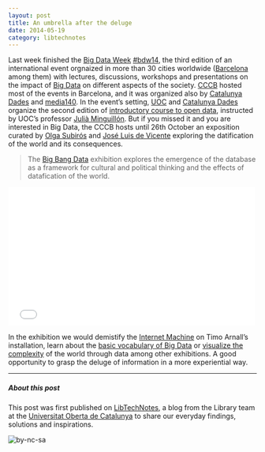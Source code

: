 ```yaml
---
layout: post
title: An umbrella after the deluge
date: 2014-05-19
category: libtechnotes
---
```


Last week finished the [Big Data Week](http://bigdataweek.com/) [#bdw14](https://twitter.com/search?q=%23bdw14&src=typd), the third edition of an international event orgnaized in more than 30 cities worldwide ([Barcelona](http://bigdataweek.com/barcelona/) among them) with lectures, discussions, workshops and presentations on the impact of [Big Data](http://en.wikipedia.org/wiki/Big_data) on different aspects of the society. [CCCB](http://www.cccb.org/en/) hosted most of the events in Barcelona, and it was organized also by [Catalunya Dades](http://catalunyadades.wordpress.com/) and [media140](http://media140.com/). In the event’s setting, [UOC](http://www.uoc.edu/) and [Catalunya Dades](http://catalunyadades.wordpress.com/) organize the second edition of [introductory course to open data](http://oer.uoc.edu/cursOpenData/), instructed by UOC’s professor [Julià Minguillón](http://www.uoc.edu/webs/jminguillona/EN/curriculum/). But if you missed it and you are interested in Big Data, the CCCB hosts until 26th October an exposition curated by [Olga Subirós](https://twitter.com/osubiros) and [José Luis de Vicente](https://twitter.com/jldevicente) exploring the datification of the world and its consequences.

> The [Big Bang Data](http://bigbangdata.cccb.org/en/) exhibition explores the emergence of the database as a framework for cultural and political thinking and the effects of datafication of the world.

<iframe src="//player.vimeo.com/video/95044197?byline=0&amp;portrait=0&amp;color=ffffff" width="500" height="281" frameborder="0" webkitallowfullscreen mozallowfullscreen allowfullscreen></iframe>


In the exhibition we would demistify the [Internet Machine](http://bigbangdata.cccb.org/en/internet-machine-timo-arnall-2/) on Timo Arnall’s installation, learn about the [basic vocabulary of Big Data](http://bigbangdata.cccb.org/en/basic-vocabulary-big-data/) or [visualize the complexity](http://bigbangdata.cccb.org/en/visual-complexity-manuel-lima/) of the world through data among other exhibitions. A good opportunity to grasp the deluge of information in a more experiential way.

---

##### About this post

This post was first published on [LibTechNotes](http://labs.biblioteca.uoc.edu/), a blog from the Library team at the [Universitat Oberta de Catalunya](http://www.uoc.edu/) to share our everyday findings, solutions and inspirations.

![by-nc-sa](http://i.creativecommons.org/l/by-nc-sa/3.0/88x31.png)
